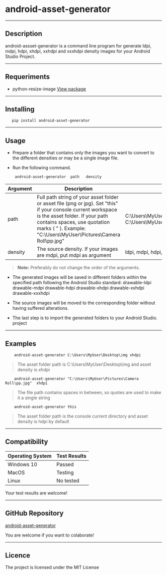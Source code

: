 # android-asset-generator
___
## Description
android-assset-generator is a command line program for generate ldpi, mdpi, hdpi, xhdpi, xxhdpi and xxxhdpi density images for your Android Studio Project.
___
## Requeriments
* python-resize-image [View package](https://pypi.org/project/python-resize-image/)
___

## Installing
       pip install android-asset-generator
___

## Usage
* Prepare a folder that contains only the images you want to convert to the different densities or may be a single image file.
* Run the following command.

       android-asset-generator  path   density

Argument | Description | Examples
---------|------------ | -----------
path     | Full path string of your asset folder or asset file (png or jpg). Set "this" if your console current workspace is the asset folder. If your path contains spaces, use quotation marks ( " ). Example: "C:\Users\MyUser\Pictures\Camera Roll\pp.jpg" | C:\Users\MyUser\Desktop\img or C:\Users\MyUser\Desktop\img\image1.png
density  | The source density. If your images are mdpi, put mdpi as argument | ldpi, mdpi, hdpi, xhdpi, xxhdpi or xxxhdpi

> **Note:** Preferably do not change the order of the arguments.


* The generated images will be saved in different folders within the specified path following the Android Studio standard:
        drawable-ldpi
        drawable-mdpi
        drawable-hdpi
        drawable-xhdpi
        drawable-xxhdpi
        drawable-xxxhdpi

* The source images will be moved to the corresponding folder without having suffered alterations.
* The last step is to import the generated folders to your Android Studio. project
___

## Examples
        android-asset-generator C:\Users\MyUser\Desktop\img xhdpi
> The asset folder path is C:\Users\MyUser\Desktop\img and asset density is xhdpi

        android-asset-generator "C:\Users\MyUser\Pictures\Camera Roll\pp.jpg"  xhdpi
> The file path contains spaces in between, so quotes are used to make it a single string

        android-asset-generator this
> The asset folder path is the console current directory and asset density is hdpi by default
___

## Compatibility
Operating System | Test Results
-|-
Windows 10 | Passed
MacOS | Testing
Linux | No tested

Your test results are welcome!
___
## GitHub Repository
[android-asset-generator](https://github.com/AlexPascual/android-asset-generator)

You are welcome if you want to colaborate!
___
## Licence
The project is licensed under the MIT License

